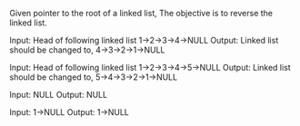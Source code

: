 
Given pointer to the root of a linked list, The objective is to reverse the linked list.


Input: Head of following linked list 
1->2->3->4->NULL 
Output: Linked list should be changed to, 
4->3->2->1->NULL

Input: Head of following linked list 
1->2->3->4->5->NULL 
Output: Linked list should be changed to, 
5->4->3->2->1->NULL

Input: NULL 
Output: NULL

Input: 1->NULL 
Output: 1->NULL 
